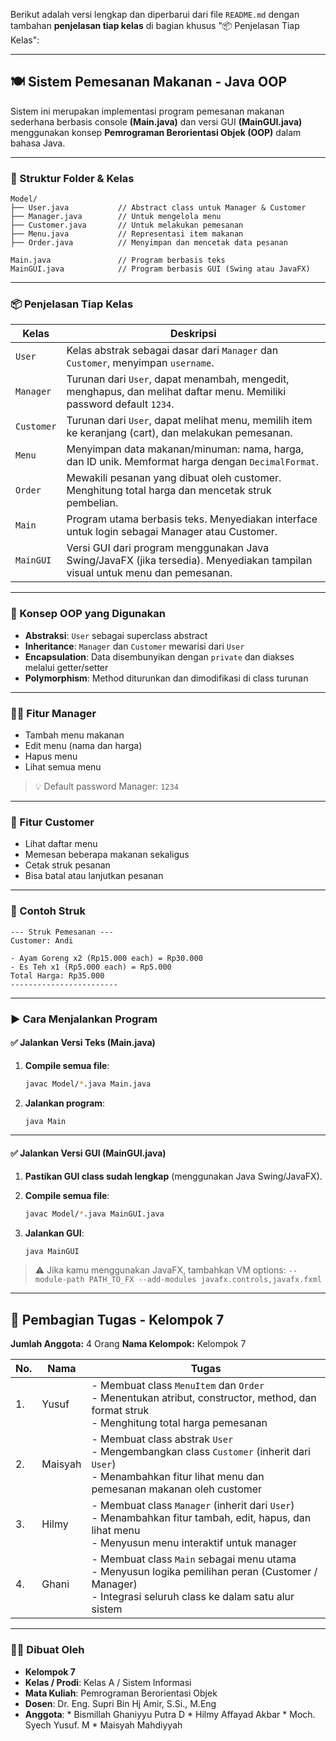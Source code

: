 Berikut adalah versi lengkap dan diperbarui dari file `README.md` dengan tambahan **penjelasan tiap kelas** di bagian khusus "📦 Penjelasan Tiap Kelas":

---

## 🍽️ Sistem Pemesanan Makanan - Java OOP

Sistem ini merupakan implementasi program pemesanan makanan sederhana berbasis console **(Main.java)** dan versi GUI **(MainGUI.java)** menggunakan konsep **Pemrograman Berorientasi Objek (OOP)** dalam bahasa Java.

---

### 📁 Struktur Folder & Kelas

```
Model/
├── User.java           // Abstract class untuk Manager & Customer
├── Manager.java        // Untuk mengelola menu
├── Customer.java       // Untuk melakukan pemesanan
├── Menu.java           // Representasi item makanan
├── Order.java          // Menyimpan dan mencetak data pesanan

Main.java               // Program berbasis teks
MainGUI.java            // Program berbasis GUI (Swing atau JavaFX)
```

---

### 📦 Penjelasan Tiap Kelas

| Kelas      | Deskripsi                                                                                                                   |
| ---------- | --------------------------------------------------------------------------------------------------------------------------- |
| `User`     | Kelas abstrak sebagai dasar dari `Manager` dan `Customer`, menyimpan `username`.                                            |
| `Manager`  | Turunan dari `User`, dapat menambah, mengedit, menghapus, dan melihat daftar menu. Memiliki password default `1234`.        |
| `Customer` | Turunan dari `User`, dapat melihat menu, memilih item ke keranjang (cart), dan melakukan pemesanan.                         |
| `Menu`     | Menyimpan data makanan/minuman: nama, harga, dan ID unik. Memformat harga dengan `DecimalFormat`.                           |
| `Order`    | Mewakili pesanan yang dibuat oleh customer. Menghitung total harga dan mencetak struk pembelian.                            |
| `Main`     | Program utama berbasis teks. Menyediakan interface untuk login sebagai Manager atau Customer.                               |
| `MainGUI`  | Versi GUI dari program menggunakan Java Swing/JavaFX (jika tersedia). Menyediakan tampilan visual untuk menu dan pemesanan. |

---

### 🧠 Konsep OOP yang Digunakan

* **Abstraksi**: `User` sebagai superclass abstract
* **Inheritance**: `Manager` dan `Customer` mewarisi dari `User`
* **Encapsulation**: Data disembunyikan dengan `private` dan diakses melalui getter/setter
* **Polymorphism**: Method diturunkan dan dimodifikasi di class turunan

---

### 👨‍🍳 Fitur Manager

* Tambah menu makanan
* Edit menu (nama dan harga)
* Hapus menu
* Lihat semua menu

> 💡 Default password Manager: `1234`

---

### 👤 Fitur Customer

* Lihat daftar menu
* Memesan beberapa makanan sekaligus
* Cetak struk pesanan
* Bisa batal atau lanjutkan pesanan

---

### 🧾 Contoh Struk

```
--- Struk Pemesanan ---
Customer: Andi

- Ayam Goreng x2 (Rp15.000 each) = Rp30.000
- Es Teh x1 (Rp5.000 each) = Rp5.000
Total Harga: Rp35.000
------------------------
```

---

### ▶️ Cara Menjalankan Program

#### ✅ Jalankan Versi Teks (Main.java)

1. **Compile semua file**:

   ```bash
   javac Model/*.java Main.java
   ```

2. **Jalankan program**:

   ```bash
   java Main
   ```

---

#### ✅ Jalankan Versi GUI (MainGUI.java)

1. **Pastikan GUI class sudah lengkap** (menggunakan Java Swing/JavaFX).

2. **Compile semua file**:

   ```bash
   javac Model/*.java MainGUI.java
   ```

3. **Jalankan GUI**:

   ```bash
   java MainGUI
   ```

> ⚠️ Jika kamu menggunakan JavaFX, tambahkan VM options:
> `--module-path PATH_TO_FX --add-modules javafx.controls,javafx.fxml`

---

## 👥 Pembagian Tugas - Kelompok 7

**Jumlah Anggota:** 4 Orang
**Nama Kelompok:** Kelompok 7

| No. | Nama      | Tugas                                                                                                                                                               |
| --- | --------- | ------------------------------------------------------------------------------------------------------------------------------------------------------------------- |
| 1.  | Yusuf | - Membuat class `MenuItem` dan `Order`  <br> - Menentukan atribut, constructor, method, dan format struk <br> - Menghitung total harga pemesanan                    |
| 2.  | Maisyah | - Membuat class abstrak `User`  <br> - Mengembangkan class `Customer` (inherit dari `User`) <br> - Menambahkan fitur lihat menu dan pemesanan makanan oleh customer |
| 3.  | Hilmy | - Membuat class `Manager` (inherit dari `User`) <br> - Menambahkan fitur tambah, edit, hapus, dan lihat menu <br> - Menyusun menu interaktif untuk manager          |
| 4.  | Ghani     | - Membuat class `Main` sebagai menu utama <br> - Menyusun logika pemilihan peran (Customer / Manager) <br> - Integrasi seluruh class ke dalam satu alur sistem      |

---

### 👨‍💻 Dibuat Oleh

* **Kelompok 7**
* **Kelas / Prodi**: Kelas A / Sistem Informasi
* **Mata Kuliah**: Pemrograman Berorientasi Objek
* **Dosen**: Dr. Eng. Supri Bin Hj Amir, S.Si., M.Eng
* **Anggota**:  * Bismillah Ghaniyyu Putra D 
                * Hilmy Affayad Akbar 
                * Moch. Syech Yusuf. M
                * Maisyah Mahdiyyah
